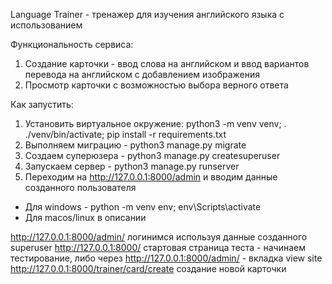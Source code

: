 Language Trainer - тренажер для изучения английского языка с использованием 

Функциональность сервиса:
1. Создание карточки - ввод слова на английском и ввод вариантов перевода на английском с добавлением изображения 
2. Просмотр карточки с возможностью выбора верного ответа

Как запустить:
1. Установить виртуальное окружение:
 python3 -m venv venv;  . ./venv/bin/activate; pip install -r requirements.txt
2. Выполняем миграцию  - python3 manage.py migrate
3. Создаем суперюзера - python3 manage.py createsuperuser
4. Запускаем сервер - python3 manage.py runserver
5. Переходим на http://127.0.0.1:8000/admin и вводим данные созданного пользователя

* Для windows - python -m venv env; env\Scripts\activate
* Для macos/linux в описании


http://127.0.0.1:8000/admin/ логинимся используя данные созданного superuser
http://127.0.0.1:8000/ стартовая страница теста - начинаем тестирование, либо через http://127.0.0.1:8000/admin/ - вкладка view site 
http://127.0.0.1:8000/trainer/card/create создание новой карточки 

